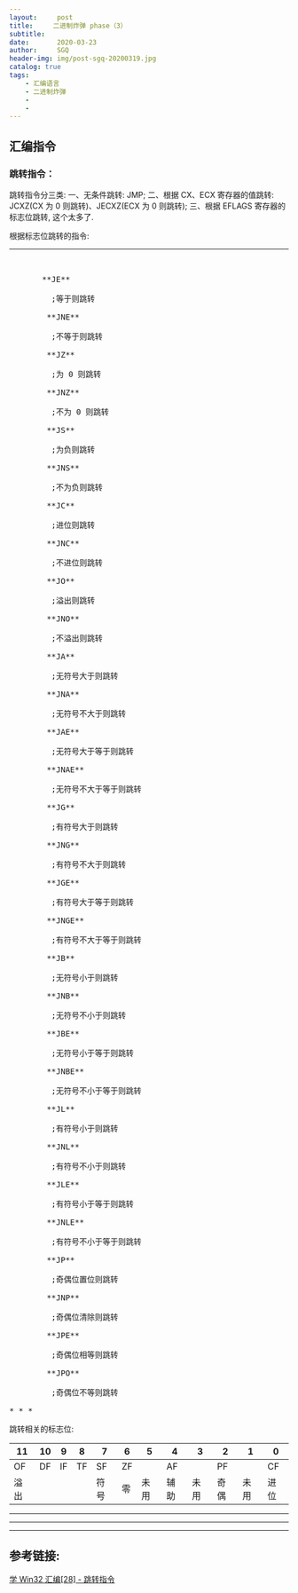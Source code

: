 ```yaml
---
layout:     post
title:     二进制炸弹 phase（3）
subtitle:   
date:       2020-03-23
author:     SGQ
header-img: img/post-sgq-20200319.jpg
catalog: true
tags:
    - 汇编语言
    - 二进制炸弹
    - 
    - 
---
```


## 汇编指令

### 跳转指令：



跳转指令分三类:
一、无条件跳转: JMP;
二、根据 CX、ECX 寄存器的值跳转: JCXZ(CX 为 0 则跳转)、JECXZ(ECX 为 0 则跳转);
三、根据 EFLAGS 寄存器的标志位跳转, 这个太多了.

根据标志位跳转的指令:

* * *
   

<pre>        

       **JE**

         ;等于则跳转

        **JNE**

         ;不等于则跳转

        **JZ**

         ;为 0 则跳转

        **JNZ**

         ;不为 0 则跳转

        **JS**

         ;为负则跳转

        **JNS**

         ;不为负则跳转

        **JC**

         ;进位则跳转

        **JNC**

         ;不进位则跳转

        **JO**

         ;溢出则跳转

        **JNO**

         ;不溢出则跳转

        **JA**

         ;无符号大于则跳转

        **JNA**

         ;无符号不大于则跳转

        **JAE**

         ;无符号大于等于则跳转

        **JNAE**

         ;无符号不大于等于则跳转

        **JG**

         ;有符号大于则跳转

        **JNG**

         ;有符号不大于则跳转

        **JGE**

         ;有符号大于等于则跳转

        **JNGE**

         ;有符号不大于等于则跳转

        **JB**

         ;无符号小于则跳转

        **JNB**

         ;无符号不小于则跳转

        **JBE**

         ;无符号小于等于则跳转

        **JNBE**

         ;无符号不小于等于则跳转

        **JL**

         ;有符号小于则跳转

        **JNL**

         ;有符号不小于则跳转

        **JLE**

         ;有符号小于等于则跳转

        **JNLE**

         ;有符号不小于等于则跳转

        **JP**

         ;奇偶位置位则跳转

        **JNP**

         ;奇偶位清除则跳转

        **JPE**

         ;奇偶位相等则跳转

        **JPO**

         ;奇偶位不等则跳转

* * *
</pre>



跳转相关的标志位:

| 11 | 10 | 9 | 8 | 7 | 6 | 5 | 4 | 3 | 2 | 1 | 0 |
| --- | --- | --- | --- | --- | --- | --- | --- | --- | --- | --- | --- |
| OF | DF | IF | TF | SF | ZF | 　 | AF | 　 | PF | 　 | CF |
| 溢出 |  |  |  | 符号 | 零 | 未用 | 辅助 | 未用 | 奇偶 | 未用 | 进位 |

* * *



* * *


















  






























































***
## 参考链接:
[学 Win32 汇编[28] - 跳转指令](https://www.cnblogs.com/del/archive/2010/04/16/1713886.html)